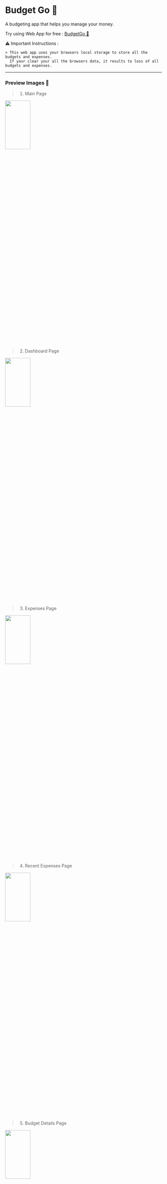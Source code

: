 # Budget Go :money_with_wings:

A budgeting app that helps you manage your money.


Try using Web App for free : [BudgetGo :money_with_wings:	](https://budgetgo.geekamri.tech)

:warning: Important Instructions :
```
> This web app uses your browsers local storage to store all the budgets and expenses.
  If your clear your all the browsers data, it results to loss of all budgets and expenses.
```
---
### Preview Images :camera_flash:

> 1. Main Page 
  <img src="https://user-images.githubusercontent.com/80627679/224030067-2429339a-dd99-4c17-80e6-cf4280a3fa8e.png"  width="40%" height="20%" />
 
> 2. Dashboard Page
  <img src="https://user-images.githubusercontent.com/80627679/224028457-bf6d8063-04b7-4ce8-a422-fcf3a0f2e09b.png"  width="40%" height="20%" />

> 3. Expenses Page
  <img src="https://user-images.githubusercontent.com/80627679/224030877-70819066-1626-428a-8da3-1e56b695b127.png"  width="40%" height="20%" />

> 4. Recent Expenses Page
  <img src="https://user-images.githubusercontent.com/80627679/224031929-c2c8b3c9-0a5a-4b1b-a8de-a0c624a5859c.png"  width="40%" height="20%" />

> 5. Budget Details Page
  <img src="https://user-images.githubusercontent.com/80627679/224032921-a17b4e48-4e7d-4305-970f-49a1f356c58d.png"  width="40%" height="20%" />

### Some basic commands:
```
git clone https://github.com/AmritanshuPrashar/budgetGo.git
cd budgetGo
npm install
npm run dev
```
---
